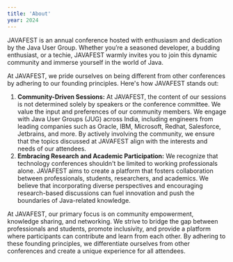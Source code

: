 ```yaml
---
title: 'About'
year: 2024
---
```


JAVAFEST is an annual conference hosted with enthusiasm and dedication by the Java User Group. Whether you’re a seasoned developer, a budding enthusiast, or a techie, JAVAFEST warmly invites you to join this dynamic community and immerse yourself in the world of Java.

At JAVAFEST, we pride ourselves on being different from other conferences by adhering to our founding principles. Here's how JAVAFEST stands out:

1. **Community-Driven Sessions:** At JAVAFEST, the content of our sessions is not determined solely by speakers or the conference committee. We value the input and preferences of our community members. We engage with Java User Groups (JUG) across India, including engineers from leading companies such as Oracle, IBM, Microsoft, Redhat, Salesforce, Jetbrains, and more. By actively involving the community, we ensure that the topics discussed at JAVAFEST align with the interests and needs of our attendees.
2. **Embracing Research and Academic Participation:** We recognize that technology conferences shouldn't be limited to working professionals alone. JAVAFEST aims to create a platform that fosters collaboration between professionals, students, researchers, and academics. We believe that incorporating diverse perspectives and encouraging research-based discussions can fuel innovation and push the boundaries of Java-related knowledge.

At JAVAFEST, our primary focus is on community empowerment, knowledge sharing, and networking. We strive to bridge the gap between professionals and students, promote inclusivity, and provide a platform where participants can contribute and learn from each other. By adhering to these founding principles, we differentiate ourselves from other conferences and create a unique experience for all attendees.